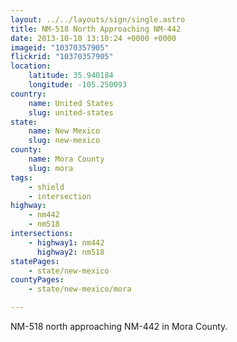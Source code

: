 ```yaml
---
layout: ../../layouts/sign/single.astro
title: NM-518 North Approaching NM-442
date: 2013-10-10 13:10:24 +0000 +0000
imageid: "10370357905"
flickrid: "10370357905"
location:
    latitude: 35.940184
    longitude: -105.250093
country:
    name: United States
    slug: united-states
state:
    name: New Mexico
    slug: new-mexico
county:
    name: Mora County
    slug: mora
tags:
    - shield
    - intersection
highway:
    - nm442
    - nm518
intersections:
    - highway1: nm442
      highway2: nm518
statePages:
    - state/new-mexico
countyPages:
    - state/new-mexico/mora

---
```

NM-518 north approaching NM-442 in Mora County.